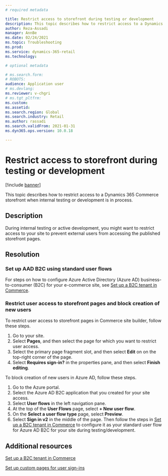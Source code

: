 ```yaml
---
# required metadata

title: Restrict access to storefront during testing or development
description: This topic describes how to restrict access to a Dynamics 365 Commerce storefront when internal testing or development is in process. 
author: Reza-Assadi
manager: AnnBe
ms.date: 02/24/2021
ms.topic: Troubleshooting
ms.prod: 
ms.service: dynamics-365-retail
ms.technology: 

# optional metadata

# ms.search.form: 
# ROBOTS: 
audience: Application user
# ms.devlang: 
ms.reviewer: v-chgri
# ms.tgt_pltfrm: 
ms.custom: 
ms.assetid: 
ms.search.region: Global
ms.search.industry: Retail
ms.author: rassadi
ms.search.validFrom: 2021-01-31
ms.dyn365.ops.version: 10.0.18

---
```


# Restrict access to storefront during testing or development

[!include [banner](../../includes/banner.md)]

This topic describes how to restrict access to a Dynamics 365 Commerce storefront when internal testing or development is in process.

## Description

During internal testing or active development, you might want to restrict access to your site to prevent external users from accessing the published storefront pages.

## Resolution

### Set up AAD B2C using standard user flows

For steps on how to configure Azure Active Directory (Azure AD) business-to-consumer (B2C) for your e-commerce site, see [Set up a B2C tenant in Commerce](../set-up-b2c-tenant.md).

### Restrict user access to storefront pages and block creation of new users 

To restrict user access to storefront pages in Commerce site builder, follow these steps.

1. Go to your site.
1. Select **Pages**, and then select the page for which you want to restrict user access.
1. Select the primary page fragment slot, and then select **Edit** on on the top-right corner of the page. 
1. Select **Requires sign-in?** in the properties pane, and then select **Finish editing**.

To block creation of new users in Azure AD, follow these steps.

1. Go to the Azure portal. 
1. Select the Azure AD B2C application that you created for your site access.
1. Select **User flows** in the left navigation pane.
1. At the top of the **User Flows** page, select **+ New user flow**.
1. On the **Select a user flow type** page, select **Preview**.
1. Select **Sign in v2** in the middle of the page. Then follow the steps in [Set up a B2C tenant in Commerce](https://docs.microsoft.com/en-us/dynamics365/commerce/set-up-b2c-tenant) to configure it as your standard user flow for Azure AD B2C for your site during testing/development.

## Additional resources

[Set up a B2C tenant in Commerce](../set-up-b2c-tenant.md)

[Set up custom pages for user sign-ins](../custom-pages-user-logins.md)
